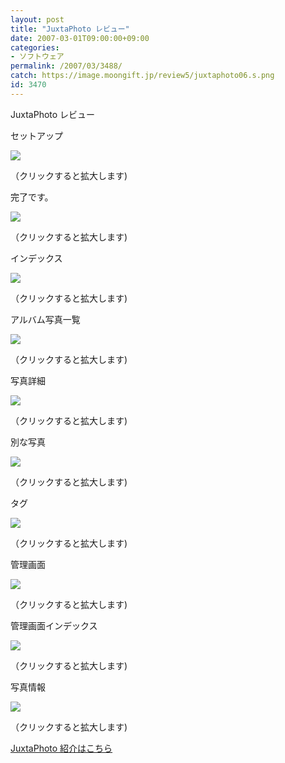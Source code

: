 ```yaml
---
layout: post
title: "JuxtaPhoto レビュー"
date: 2007-03-01T09:00:00+09:00
categories:
- ソフトウェア
permalink: /2007/03/3488/
catch: https://image.moongift.jp/review5/juxtaphoto06.s.png
id: 3470
---
```

JuxtaPhoto レビュー  
<!--more-->

セットアップ

  

[![](https://image.moongift.jp/review5/juxtaphoto01.s.png)](https://image.moongift.jp/review5/juxtaphoto01.png)  
  
（クリックすると拡大します)

  

完了です。

  

[![](https://image.moongift.jp/review5/juxtaphoto02.s.png)](https://image.moongift.jp/review5/juxtaphoto02.png)  
  
（クリックすると拡大します)

  

インデックス

  

[![](https://image.moongift.jp/review5/juxtaphoto03.s.png)](https://image.moongift.jp/review5/juxtaphoto03.png)  
  
（クリックすると拡大します)

  

アルバム写真一覧

  

[![](https://image.moongift.jp/review5/juxtaphoto04.s.png)](https://image.moongift.jp/review5/juxtaphoto04.png)  
  
（クリックすると拡大します)

  

写真詳細

  

[![](https://image.moongift.jp/review5/juxtaphoto05.s.png)](https://image.moongift.jp/review5/juxtaphoto05.png)  
  
（クリックすると拡大します)

  

別な写真

  

[![](https://image.moongift.jp/review5/juxtaphoto06.s.png)](https://image.moongift.jp/review5/juxtaphoto06.png)  
  
（クリックすると拡大します)

  

タグ

  

[![](https://image.moongift.jp/review5/juxtaphoto07.s.png)](https://image.moongift.jp/review5/juxtaphoto07.png)  
  
（クリックすると拡大します)

  

管理画面

  

[![](https://image.moongift.jp/review5/juxtaphoto08.s.png)](https://image.moongift.jp/review5/juxtaphoto08.png)  
  
（クリックすると拡大します)

  

管理画面インデックス

  

[![](https://image.moongift.jp/review5/juxtaphoto09.s.png)](https://image.moongift.jp/review5/juxtaphoto09.png)  
  
（クリックすると拡大します)

  

写真情報

  

[![](https://image.moongift.jp/review5/juxtaphoto10.s.png)](https://image.moongift.jp/review5/juxtaphoto10.png)  
  
（クリックすると拡大します)

  

[JuxtaPhoto 紹介はこちら](http://oss.moongift.jp/intro/i-3487.html)

